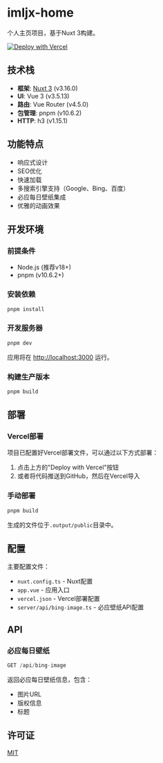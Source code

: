 # imljx-home

个人主页项目，基于Nuxt 3构建。

[![Deploy with Vercel](https://vercel.com/button)](https://vercel.com/new/clone?repository-url=https%3A%2F%2Fgithub.com%2FYOUR_USERNAME%2Fimljx-home)

## 技术栈

- **框架**: [Nuxt 3](https://nuxt.com/) (v3.16.0)
- **UI**: Vue 3 (v3.5.13)
- **路由**: Vue Router (v4.5.0)
- **包管理**: pnpm (v10.6.2)
- **HTTP**: h3 (v1.15.1)

## 功能特点

- 响应式设计
- SEO优化
- 快速加载
- 多搜索引擎支持（Google、Bing、百度）
- 必应每日壁纸集成
- 优雅的动画效果

## 开发环境

### 前提条件

- Node.js (推荐v18+)
- pnpm (v10.6.2+)

### 安装依赖

```bash
pnpm install
```

### 开发服务器

```bash
pnpm dev
```

应用将在 [http://localhost:3000](http://localhost:3000) 运行。

### 构建生产版本

```bash
pnpm build
```

## 部署

### Vercel部署

项目已配置好Vercel部署文件，可以通过以下方式部署：

1. 点击上方的"Deploy with Vercel"按钮
2. 或者将代码推送到GitHub，然后在Vercel导入

### 手动部署

```bash
pnpm build
```

生成的文件位于`.output/public`目录中。

## 配置

主要配置文件：

- `nuxt.config.ts` - Nuxt配置
- `app.vue` - 应用入口
- `vercel.json` - Vercel部署配置
- `server/api/bing-image.ts` - 必应壁纸API配置

## API

### 必应每日壁纸

```typescript
GET /api/bing-image
```

返回必应每日壁纸信息，包含：
- 图片URL
- 版权信息
- 标题

## 许可证

[MIT](LICENSE) 
